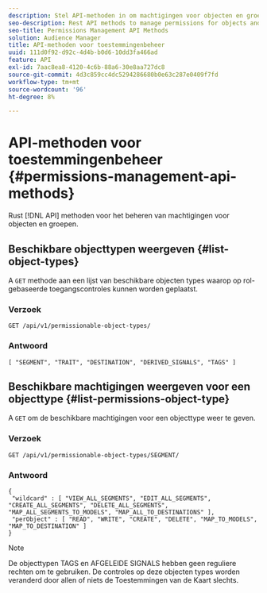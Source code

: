 ```yaml
---
description: Stel API-methoden in om machtigingen voor objecten en groepen te beheren.
seo-description: Rest API methods to manage permissions for objects and groups.
seo-title: Permissions Management API Methods
solution: Audience Manager
title: API-methoden voor toestemmingenbeheer
uuid: 111d0f92-d92c-4d4b-b0d6-10dd3fa466ad
feature: API
exl-id: 7aac8ea8-4120-4c6b-88a6-30e8aa727dc8
source-git-commit: 4d3c859cc4dc5294286680b0e63c287e0409f7fd
workflow-type: tm+mt
source-wordcount: '96'
ht-degree: 8%

---
```


# API-methoden voor toestemmingenbeheer {#permissions-management-api-methods}

Rust [!DNL API] methoden voor het beheren van machtigingen voor objecten en groepen.

<!-- c_rest_api_perm_man.xml -->

## Beschikbare objecttypen weergeven {#list-object-types}

A `GET` methode aan een lijst van beschikbare objecten types waarop op rol-gebaseerde toegangscontroles kunnen worden geplaatst.

<!-- r_rest_api_perm_list.xml -->

### Verzoek

`GET /api/v1/permissionable-object-types/`

### Antwoord

```
[ "SEGMENT", "TRAIT", "DESTINATION", "DERIVED_SIGNALS", "TAGS" ]
```

## Beschikbare machtigingen weergeven voor een objecttype {#list-permissions-object-type}

A `GET` om de beschikbare machtigingen voor een objecttype weer te geven.

<!-- r_rest_api_perm_list_perms.xml -->

### Verzoek

`GET /api/v1/permissionable-object-types/SEGMENT/`

### Antwoord

```
{ 
 "wildcard" : [ "VIEW_ALL_SEGMENTS", "EDIT_ALL_SEGMENTS", "CREATE_ALL_SEGMENTS", "DELETE_ALL_SEGMENTS", "MAP_ALL_SEGMENTS_TO_MODELS", "MAP_ALL_TO_DESTINATIONS" ], 
 "perObject" : [ "READ", "WRITE", "CREATE", "DELETE", "MAP_TO_MODELS", "MAP_TO_DESTINATION" ]
}
```

>[!NOTE]
>
>De objecttypen TAGS en AFGELEIDE SIGNALS hebben geen reguliere rechten om te gebruiken. De controles op deze objecten types worden veranderd door allen of niets de Toestemmingen van de Kaart slechts.
